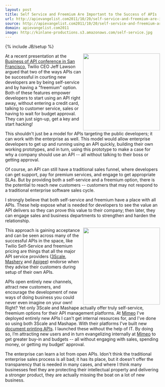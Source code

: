 ```yaml
---
layout: post
title: Self Service and Freemium Are Important to the Success of APIs
url: http://apievangelist.com2011/10/20/self-service-and-freemium-are-important-to-the-success-of-apis/
source: http://apievangelist.com2011/10/20/self-service-and-freemium-are-important-to-the-success-of-apis/
domain: apievangelist.com2011
image: http://kinlane-productions.s3.amazonaws.com/self-service.jpg
---
```

{% include JB/setup %}<p>
     <img src="http://kinlane-productions.s3.amazonaws.com/self-service.jpg"  width="250" align="right" />
</p>
<p>
     At a recent presentation at the <a title="Business of APIs Conference in San Francisco" href="http://www.apievangelist.com/2011/10/06/business-of-apis-conference-in-san-francisco-wrapup/">Business of API conference in San Francisco</a>, Twilio CEO Jeff Lawson argued that two of the ways APIs can be successful in courting new developers are by being self-service and by having a "freemium" option. Both of these features empower developers to start using an API right away, without entering a credit card, talking to customer service, sales or having to wait for budget approval. They can just sign-up, get a key and start hacking!
</p>
<p>
     This shouldn't just be a model for APIs targeting the public developers; it can work with the enterprise as well. This model would allow enterprise developers to get up and running using an API quickly, building their own working prototypes, and in turn, using this prototype to make a case for why a company should use an API -- all without talking to their boss or getting approval.
</p>
<p>
     Of course, an API can still have a traditional sales funnel, where developers can get support, pay for premium services, and engage to get appropriate SLAs. But by providing both a self-service and a freemium option, there is the potential to reach new customers -- customers that may not respond to a traditional enterprise software sales cycle.
</p>
<p>
     I strongly believe that both self-service and freemium have a place with all APIs. These help expose what is needed for developers to see the value an API delivers so they can prove this value to their company; then later, they can engage sales and business departments to strengthen and harden the relationship.
</p>
<p>
     <img src="http://kinlane-productions.s3.amazonaws.com/api-evangelist/freepremium.jpg"  width="250" align="right" />
</p>
<p>
     This approach is gaining acceptance and can be seen across many of the successful APIs in the space, like Twilio Self-Service and freemium pricing are things that all the major API service providers (<a title="3Scale" href="/serviceproviders/3scale.php">3Scale</a>, <a title="Mashery" href="/serviceproviders/mashery.php">Mashery</a> and <a href="/serviceproviders/apigee.php">Apigee</a>) endorse when they advise their customers during setup of their own APIs.
</p>
<p>
     APIs open entirely new channels, attract new customers, and encourage the development of new ways of doing business you could never even imagine on your own! Right? Yet only 3Scale and Mashape actually offer truly self-service, freemium options for their API management platforms. At <a href="http://www.mimeo.com">Mimeo</a> I've deployed entirely new APIs I can't get internal resources for, and I've done so using both 3Scale and Mashape. With their platforms I've built new <a title="document printing APIs" href="http://mimeoconnect.3scale.net/">document printing APIs</a>. I launched these without the help of IT. By doing so, I’m attracting new users and in turn evangelizing internally at <a href="http://www.mimeo.com">Mimeo</a> to get greater buy-in and budgets -- all without engaging with sales, spending money, or getting my budget' approval.
</p>
<p>
     The enterprise can learn a lot from open APIs. Idon't think the traditional enterprise sales process is all bad; it has its place, but it doesn't offer the transparency that is needed in many cases, and where I think many businesses feel they are protecting their intellectual property and delivering a stronger product, they are actually missing the boat on a lot of new business.
</p>
